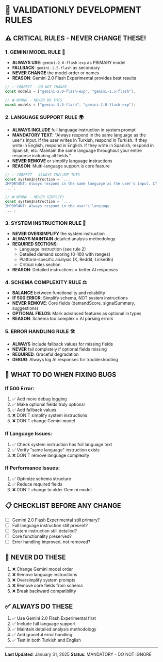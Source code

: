 # 🚨 VALIDATIONLY DEVELOPMENT RULES

## ⚠️ CRITICAL RULES - NEVER CHANGE THESE!

### 1. **GEMINI MODEL RULE** 🤖
- **ALWAYS USE**: `gemini-2.0-flash-exp` as PRIMARY model
- **FALLBACK**: `gemini-1.5-flash` as secondary
- **NEVER CHANGE** the model order or names
- **REASON**: Gemini 2.0 Flash Experimental provides best results

```typescript
// ✅ CORRECT - DO NOT CHANGE
const models = ["gemini-2.0-flash-exp", "gemini-1.5-flash"];

// ❌ WRONG - NEVER DO THIS
const models = ["gemini-1.5-flash", "gemini-2.0-flash-exp"];
```

### 2. **LANGUAGE SUPPORT RULE** 🌍
- **ALWAYS INCLUDE** full language instruction in system prompt
- **MANDATORY TEXT**: "Always respond in the same language as the user's input. If the user writes in Turkish, respond in Turkish. If they write in English, respond in English. If they write in Spanish, respond in Spanish, etc. Maintain the same language throughout your entire response including all fields."
- **NEVER REMOVE** or simplify language instructions
- **REASON**: Multi-language support is core feature

```typescript
// ✅ CORRECT - ALWAYS INCLUDE THIS
const systemInstruction = `...
IMPORTANT: Always respond in the same language as the user's input. If the user writes in Turkish, respond in Turkish. If they write in English, respond in English. If they write in Spanish, respond in Spanish, etc. Maintain the same language throughout your entire response including all fields.
...`;

// ❌ WRONG - NEVER SIMPLIFY
const systemInstruction = `...
IMPORTANT: Always respond in the user's language.
...`;
```

### 3. **SYSTEM INSTRUCTION RULE** 📝
- **NEVER OVERSIMPLIFY** the system instruction
- **ALWAYS MAINTAIN** detailed analysis methodology
- **REQUIRED SECTIONS**:
  - Language instruction (see rule 2)
  - Detailed demand scoring (0-100 with ranges)
  - Platform-specific analysis (X, Reddit, LinkedIn)
  - Critical rules section
- **REASON**: Detailed instructions = better AI responses

### 4. **SCHEMA COMPLEXITY RULE** ⚖️
- **BALANCE** between functionality and reliability
- **IF 500 ERROR**: Simplify schema, NOT system instructions
- **NEVER REMOVE**: Core fields (demandScore, signalSummary, suggestions)
- **OPTIONAL FIELDS**: Mark advanced features as optional in types
- **REASON**: Schema too complex = AI parsing errors

### 5. **ERROR HANDLING RULE** 🛠️
- **ALWAYS** include fallback values for missing fields
- **NEVER** fail completely if optional fields missing
- **REQUIRED**: Graceful degradation
- **DEBUG**: Always log AI responses for troubleshooting

## 🎯 WHAT TO DO WHEN FIXING BUGS

### If 500 Error:
1. ✅ Add more debug logging
2. ✅ Make optional fields truly optional
3. ✅ Add fallback values
4. ❌ DON'T simplify system instructions
5. ❌ DON'T change Gemini model

### If Language Issues:
1. ✅ Check system instruction has full language text
2. ✅ Verify "same language" instruction exists
3. ❌ DON'T remove language complexity

### If Performance Issues:
1. ✅ Optimize schema structure
2. ✅ Reduce required fields
3. ❌ DON'T change to older Gemini model

## 📋 CHECKLIST BEFORE ANY CHANGE

- [ ] Gemini 2.0 Flash Experimental still primary?
- [ ] Full language instruction still present?
- [ ] System instruction still detailed?
- [ ] Core functionality preserved?
- [ ] Error handling improved, not removed?

## 🚫 NEVER DO THESE

1. ❌ Change Gemini model order
2. ❌ Remove language instructions
3. ❌ Oversimplify system prompts
4. ❌ Remove core fields from schema
5. ❌ Break backward compatibility

## ✅ ALWAYS DO THESE

1. ✅ Use Gemini 2.0 Flash Experimental first
2. ✅ Include full language support
3. ✅ Maintain detailed analysis methodology
4. ✅ Add graceful error handling
5. ✅ Test in both Turkish and English

---

**Last Updated**: January 31, 2025
**Status**: MANDATORY - DO NOT IGNORE